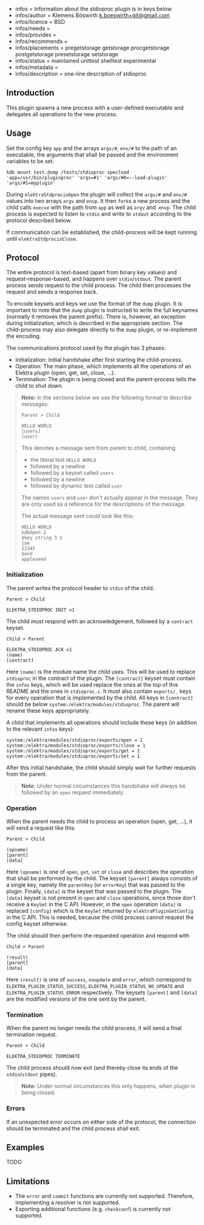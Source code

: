 - infos = Information about the stdioproc plugin is in keys below
- infos/author = Klemens Böswirth <k.boeswirth+git@gmail.com>
- infos/licence = BSD
- infos/needs =
- infos/provides =
- infos/recommends =
- infos/placements = pregetstorage getstorage procgetstorage postgetstorage presetstorage setstorage
- infos/status = maintained unittest shelltest experimental
- infos/metadata =
- infos/description = one-line description of stdioproc

## Introduction

This plugin spawns a new process with a user-defined executable and delegates all operations to the new process.

## Usage

Set the config key `app` and the arrays `args/#`, `env/#` to the path of an executable, the arguments that shall be passed and the environment variables to be set.

```
kdb mount test.dump /tests/stdioproc specload 'app=/usr/bin/pluginproc' 'args=#1' 'args/#0=--load-plugin' 'args/#1=myplugin'
```

During `elektraStdprocioOpen` the plugin will collect the `args/#` and `env/#` values into two arrays `argv` and `envp`.
It then `fork`s a new process and the child calls `execve` with the path from `app` as well as `argv` and` envp`.
The child process is expected to listen to `stdin` and write to `stdout` according to the protocol described below.

If communication can be established, the child-process will be kept running until `elektraStdprocioClose`.

## Protocol

The entire protocol is text-based (apart from binary key values) and request-response-based, and happens over `stdin`/`stdout`.
The parent process sends request to the child process.
The child then processes the request and sends a response back.

To encode keysets and keys we use the format of the `dump` plugin.
It is important to note that the `dump` plugin is instructed to write the full keynames (normally it removes the parent prefix).
There is, however, an exception during initialization, which is described in the appropriate section.
The child-process may also delegate directly to the `dump` plugin, or re-implement the encoding.

The communications protocol used by the plugin has 3 phases:

- Initialization: Initial handshake after first starting the child-process.
- Operation: The main phase, which implements all the operations of an Elektra plugin (open, get, set, close, ...).
- Termination: The plugin is being closed and the parent-process tells the child to shut down.

> **Note:** In the sections below we use the following format to describe messages:
>
> ```
> Parent > Child
>
> HELLO WORLD
> [users]
> (user)
> ```
>
> This denotes a message sent from parent to child, containing
>
> - the literal text `HELLO WORLD`
> - followed by a newline
> - followed by a keyset called `users`
> - followed by a newline
> - followed by dynamic text called `user`
>
> The names `users` and `user` don't actually appear in the message.
> They are only used as a reference for the descriptions of the message.
>
> The actual message sent could look like this:
>
> ```
> HELLO WORLD
> kdbOpen 2
> $key string 3 5
> joe
> 12345
> $end
> appleseed
> ```

### Initialization

The parent writes the protocol header to `stdin` of the child.

```
Parent > Child

ELEKTRA_STDIOPROC INIT v1
```

The child must respond with an acknowledgement, followed by a `contract` keyset.

```
Child > Parent

ELEKTRA_STDIOPROC ACK v1
(name)
[contract]
```

Here `(name)` is the module name the child uses.
This will be used to replace `stdioproc` in the contract of the plugin.
The `[contract]` keyset must contain the `infos` keys, which will be used replace the ones at the top of this README and the ones in `stdioproc.c`.
It must also contain `exports/_` keys for every operation that is implemented by the child.
All keys in `[contract]` should be below `system:/elektra/modules/stdioproc`.
The parent will rename these keys appropriately.

A child that implements all operations should include these keys (in addition to the relevant `infos` keys):

```
system:/elektra/modules/stdioproc/exports/open = 1
system:/elektra/modules/stdioproc/exports/close = 1
system:/elektra/modules/stdioproc/exports/get = 1
system:/elektra/modules/stdioproc/exports/set = 1
```

After this initial handshake, the child should simply wait for further requests from the parent.

> **Note**: Under normal circumstances this handshake will always be followed by an `open` request immediately.

### Operation

When the parent needs the child to process an operation (open, get, ...), it will send a request like this:

```
Parent > Child

(opname)
[parent]
[data]
```

Here `(opname)` is one of `open`, `get`, `set` or `close` and describes the operation that shall be performed by the child.
The keyset `[parent]` always consists of a single key, namely the `parentKey` (or `errorKey`) that was passed to the plugin.
Finally, `[data]` is the keyset that was passed to the plugin.
The `[data]` keyset is not present in `open` and `close` operations, since those don't receive a `KeySet` in the C API.
However, in the `open` operation `[data]` is replaced `[config]` which is the `KeySet` returned by `elektraPluginGetConfig` in the C API.
This is needed, because the child process cannot request the config keyset otherwise.

The child should then perform the requested operation and respond with

```
Child > Parent

(result)
[parent]
[data]
```

Here `(result)` is one of `success`, `noupdate` and `error`, which correspond to `ELEKTRA_PLUGIN_STATUS_SUCCESS`, `ELEKTRA_PLUGIN_STATUS_NO_UPDATE` and `ELEKTRA_PLUGIN_STATUS_ERROR` respectively.
The keysets `[parent]` and `[data]` are the modified versions of the one sent by the parent.

### Termination

When the parent no longer needs the child process, it will send a final termination request.

```
Parent > Child

ELEKTRA_STDIOPROC TERMINATE
```

The child process should now exit (and thereby close its ends of the `stdin`/`stdout` pipes).

> **Note:** Under normal circumstances this only happens, when plugin is being closed.

### Errors

If an unexpected error occurs on either side of the protocol, the connection should be terminated and the child process shall exit.

## Examples

TODO

## Limitations

- The `error` and `commit` functions are currently not supported. Therefore, implementing a resolver is not supported.
- Exporting additional functions (e.g. `checkconf`) is currently not supported.
